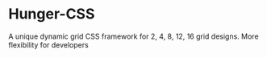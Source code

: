 # Hunger-CSS
A unique dynamic grid CSS framework for 2, 4, 8, 12, 16 grid designs. More flexibility for developers
